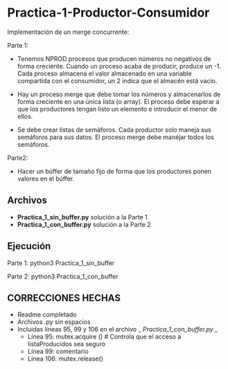 # Practica-1-Productor-Consumidor

Implementación de un merge concurrente:

Parte 1: 
  - Tenemos NPROD procesos que producen números no negativos de forma creciente. Cuando un proceso acaba de producir, produce un -1. Cada proceso almacena el valor almacenado en una variable compartida con el consumidor, un 2 indica que el almacén está vacío.

  - Hay un proceso merge que debe tomar los números y almacenarlos de forma creciente en una única lista (o array). El proceso debe esperar a que los productores tengan listo un elemento e introducir el menor de ellos.

  - Se debe crear listas de semáforos. Cada productor solo maneja sus semáforos para sus datos. El proceso merge debe manejar todos los semáforos.

Parte2: 
  - Hacer un búffer de tamaño fijo de forma que los productores ponen valores en el búffer.


## Archivos
 
 - **Practica_1_sin_buffer.py** solución a la Parte 1
 - **Practica_1_con_buffer.py** solución a la Parte 2

## Ejecución
Parte 1: python3 Practica_1_sin_buffer

Parte 2: python3 Practica_1_con_buffer


## CORRECCIONES HECHAS
- Readme completado
- Archivos .py sin espacios
- Incluidas líneas 95, 99 y 106 en el archivo _ _Practica_1_con_buffer.py_ _
    - Línea 95: mutex.acquire () # Controla que el acceso a listaProducidos sea seguro
    - Línea 99: comentario
    - Línea 106: mutex.release()
